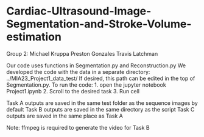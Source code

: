 # Cardiac-Ultrasound-Image-Segmentation-and-Stroke-Volume-estimation
Group 2:
    Michael Kruppa
    Preston Gonzales
    Travis Latchman

Our code uses functions in Segmentation.py and Reconstruction.py
We developed the code with the data in a separate directory: ../MIA23_Project1_data_test/
If desired, this path can be edited in the top of Segmentation.py.
To run the code:
    1. open the jupyter notebook Project1.ipynb
    2. Scroll to the desired task
    3. Run cell

Task A outputs are saved in the same test folder as the sequence images by default
Task B outputs are saved in the same directory as the script
Task C outputs are saved in the same place as Task A

Note: ffmpeg is required to generate the video for Task B